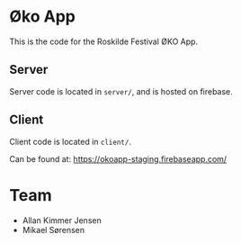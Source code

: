 # Øko App
This is the code for the Roskilde Festival ØKO App.

## Server 
Server code is located in `server/`, and is hosted on firebase.

## Client
Client code is located in `client/`.

Can be found at: https://okoapp-staging.firebaseapp.com/

# Team

- Allan Kimmer Jensen
- Mikael Sørensen